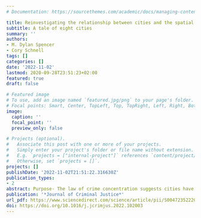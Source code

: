 ```yaml
---
# Documentation: https://sourcethemes.com/academic/docs/managing-content/

title: Reinvestigating the relationship between cities and the spatial distribution of robbery
subtitle: A tale of eight cities
summary: ''
authors:
- M. Dylan Spencer
- Cory Schnell
tags: []
categories: []
date: '2022-11-02'
lastmod: 2020-09-28T23:51:23+02:00
featured: true
draft: false

# Featured image
# To use, add an image named `featured.jpg/png` to your page's folder.
# Focal points: Smart, Center, TopLeft, Top, TopRight, Left, Right, BottomLeft, Bottom, BottomRight.
image:
  caption: ''
  focal_point: ''
  preview_only: false

# Projects (optional).
#   Associate this post with one or more of your projects.
#   Simply enter your project's folder or file name without extension.
#   E.g. `projects = ["internal-project"]` references `content/project/deep-learning/index.md`.
#   Otherwise, set `projects = []`.
projects: []
publishDate: '2022-11-02T21:51:22.316630Z'
publication_types:
- 2
abstract: Purpose- The law of crime concentration suggests cities have almost no impact on the spatial distribution of crime. This study reinvestigates the relationship between cities and the distribution of crime across the various micro-places and neighborhoods which compose these locations. Methods- We observed robbery incidents reported to police departments across eight U.S. cities from 2015 to 2019. We calculated the spatial variability of the distribution of robberies attributed to census blocks (i.e., micro-places), census tracts (i.e., neighborhoods), and cities (i.e., macro-places) using variance partitioning techniques with multi-level negative binomial regression models. Results- Our findings are mixed on the relationship between cities and the spatial distribution of robbery incidents. The descriptive analyses suggest a moderate influence of cities on measures of crime concentration. One of our modeling strategies estimates a larger impact while another strategy observes almost no contribution of cities to the total spatial variability. Conclusions- This study supports previous research which demonstrates there are overwhelming similarities in the distribution of crime between cities and micro-places account for most of the spatial variability of patterns. While cities do not appear to have a major influence on distributions, future research should continue to clarify these mixed findings and provide a more compelling theoretical account of this relationship.
publication: '*Journal of Criminal Justice*'
url_pdf: https://www.sciencedirect.com/science/article/pii/S0047235222001234?via%3Dihub
doi: https://doi.org/10.1016/j.jcrimjus.2022.102003
---
```

